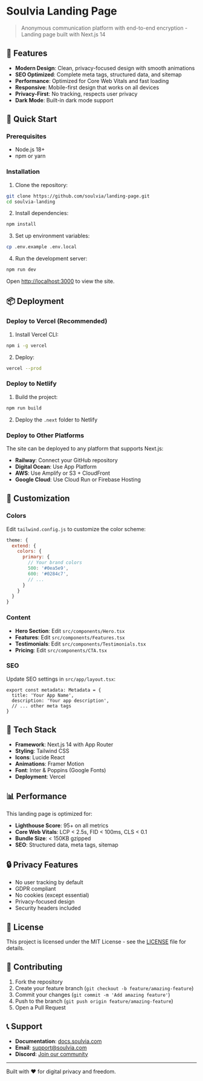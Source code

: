 # Soulvia Landing Page

> Anonymous communication platform with end-to-end encryption - Landing page built with Next.js 14

## 🌟 Features

- **Modern Design**: Clean, privacy-focused design with smooth animations
- **SEO Optimized**: Complete meta tags, structured data, and sitemap
- **Performance**: Optimized for Core Web Vitals and fast loading
- **Responsive**: Mobile-first design that works on all devices
- **Privacy-First**: No tracking, respects user privacy
- **Dark Mode**: Built-in dark mode support

## 🚀 Quick Start

### Prerequisites

- Node.js 18+ 
- npm or yarn

### Installation

1. Clone the repository:
```bash
git clone https://github.com/soulvia/landing-page.git
cd soulvia-landing
```

2. Install dependencies:
```bash
npm install
```

3. Set up environment variables:
```bash
cp .env.example .env.local
```

4. Run the development server:
```bash
npm run dev
```

Open [http://localhost:3000](http://localhost:3000) to view the site.

## 📦 Deployment

### Deploy to Vercel (Recommended)

1. Install Vercel CLI:
```bash
npm i -g vercel
```

2. Deploy:
```bash
vercel --prod
```

### Deploy to Netlify

1. Build the project:
```bash
npm run build
```

2. Deploy the `.next` folder to Netlify

### Deploy to Other Platforms

The site can be deployed to any platform that supports Next.js:

- **Railway**: Connect your GitHub repository
- **Digital Ocean**: Use App Platform
- **AWS**: Use Amplify or S3 + CloudFront
- **Google Cloud**: Use Cloud Run or Firebase Hosting

## 🎨 Customization

### Colors

Edit `tailwind.config.js` to customize the color scheme:

```js
theme: {
  extend: {
    colors: {
      primary: {
        // Your brand colors
        500: '#0ea5e9',
        600: '#0284c7',
        // ...
      }
    }
  }
}
```

### Content

- **Hero Section**: Edit `src/components/Hero.tsx`
- **Features**: Edit `src/components/Features.tsx`  
- **Testimonials**: Edit `src/components/Testimonials.tsx`
- **Pricing**: Edit `src/components/CTA.tsx`

### SEO

Update SEO settings in `src/app/layout.tsx`:

```tsx
export const metadata: Metadata = {
  title: 'Your App Name',
  description: 'Your app description',
  // ... other meta tags
}
```

## 🔧 Tech Stack

- **Framework**: Next.js 14 with App Router
- **Styling**: Tailwind CSS
- **Icons**: Lucide React
- **Animations**: Framer Motion
- **Font**: Inter & Poppins (Google Fonts)
- **Deployment**: Vercel

## 📊 Performance

This landing page is optimized for:

- **Lighthouse Score**: 95+ on all metrics
- **Core Web Vitals**: LCP < 2.5s, FID < 100ms, CLS < 0.1
- **Bundle Size**: < 150KB gzipped
- **SEO**: Structured data, meta tags, sitemap

## 🔒 Privacy Features

- No user tracking by default
- GDPR compliant
- No cookies (except essential)
- Privacy-focused design
- Security headers included

## 📝 License

This project is licensed under the MIT License - see the [LICENSE](LICENSE) file for details.

## 🤝 Contributing

1. Fork the repository
2. Create your feature branch (`git checkout -b feature/amazing-feature`)
3. Commit your changes (`git commit -m 'Add amazing feature'`)
4. Push to the branch (`git push origin feature/amazing-feature`)
5. Open a Pull Request

## 📞 Support

- **Documentation**: [docs.soulvia.com](https://docs.soulvia.com)
- **Email**: support@soulvia.com
- **Discord**: [Join our community](https://discord.gg/soulvia)

---

Built with ❤️ for digital privacy and freedom.